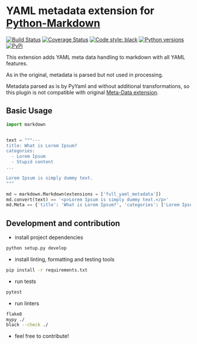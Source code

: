 # YAML metadata extension for [Python-Markdown](https://github.com/waylan/Python-Markdown)

[![Build Status](https://travis-ci.org/sivakov512/python-markdown-full-yaml-metadata.svg?branch=master)](https://travis-ci.org/sivakov512/python-markdown-full-yaml-metadata)
[![Coverage Status](https://coveralls.io/repos/github/sivakov512/python-markdown-full-yaml-metadata/badge.svg)](https://coveralls.io/github/sivakov512/python-markdown-full-yaml-metadata)
[![Code style: black](https://img.shields.io/badge/code%20style-black-000000.svg)](https://github.com/ambv/black)
[![Python versions](https://img.shields.io/pypi/pyversions/markdown-full-yaml-metadata.svg)](https://pypi.python.org/pypi/markdown-full-yaml-metadata)
[![PyPi](https://img.shields.io/pypi/v/markdown-full-yaml-metadata.svg)](https://pypi.python.org/pypi/markdown-full-yaml-metadata)

This extension adds YAML meta data handling to markdown with all YAML features.

As in the original, metadata is parsed but not used in processing.

Metadata parsed as is by PyYaml and without additional transformations, so this plugin is not compatible with original [Meta-Data extension](https://pythonhosted.org/Markdown/extensions/meta_data.html).


## Basic Usage

``` python
import markdown


text = """---
title: What is Lorem Ipsum?
categories:
  - Lorem Ipsum
  - Stupid content
...

Lorem Ipsum is simply dummy text.
"""

md = markdown.Markdown(extensions = ['full_yaml_metadata'])
md.convert(text) == '<p>Lorem Ipsum is simply dummy text.</p>'
md.Meta == {'title': 'What is Lorem Ipsum?', 'categories': ['Lorem Ipsum', 'Stupid content']}
```

## Development and contribution

* install project dependencies
```bash
python setup.py develop
```

* install linting, formatting and testing tools
```bash
pip install -r requirements.txt
```

* run tests
```bash
pytest
```

* run linters
```bash
flake8
mypy ./
black --check ./
```

* feel free to contribute!
